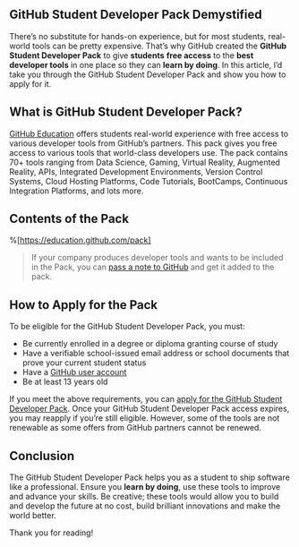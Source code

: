 ## GitHub Student Developer Pack Demystified

There’s no substitute for hands-on experience, but for most students, real-world tools can be pretty expensive. That’s why GitHub created the **GitHub Student Developer Pack** to give **students** **free access** to the **best developer tools** in one place so they can **learn by doing**. In this article, I’d take you through the GitHub Student Developer Pack and show you how to apply for it.

## What is GitHub Student Developer Pack?

[GitHub Education](https://education.github.com) offers students real-world experience with free access to various developer tools from GitHub’s partners. This pack gives you free access to various tools that world-class developers use. The pack contains 70+ tools ranging from Data Science, Gaming, Virtual Reality, Augmented Reality, APIs, Integrated Development Environments, Version Control Systems, Cloud Hosting Platforms, Code Tutorials, BootCamps, Continuous Integration Platforms, and lots more.

## Contents of the Pack

%[https://education.github.com/pack]

> If your company produces developer tools and wants to be included in the Pack, you can [pass a note to GitHub](https://github.com/contact) and get it added to the pack.

## How to Apply for the Pack

To be eligible for the GitHub Student Developer Pack, you must:

* Be currently enrolled in a degree or diploma granting course of study
* Have a verifiable school-issued email address or school documents that prove your current student status
* Have a [GitHub user
account](https://help.github.com/en/articles/signing-up-for-a-new-github-account)
* Be at least 13 years old

If you meet the above requirements, you can [apply for the GitHub Student Developer Pack](https://education.github.com/discount_requests/student_application?utm_source=bolajiayodeji-content). Once your GitHub Student Developer Pack access expires, you may reapply if you’re still eligible. However, some of the tools are not renewable as some offers from GitHub partners cannot be renewed.

## Conclusion

The GitHub Student Developer Pack helps you as a student to ship software like a professional. Ensure you **learn by doing**, use these tools to improve and advance your skills. Be creative; these tools would allow you to build and develop the future at no cost, build brilliant innovations and make the world better.

Thank you for reading!